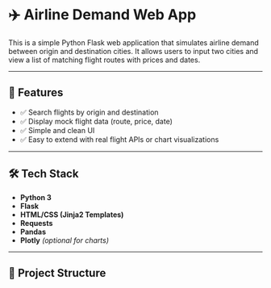 # ✈️ Airline Demand Web App

This is a simple Python Flask web application that simulates airline demand between origin and destination cities. It allows users to input two cities and view a list of matching flight routes with prices and dates.

---

## 🚀 Features

- ✅ Search flights by origin and destination
- ✅ Display mock flight data (route, price, date)
- ✅ Simple and clean UI
- ✅ Easy to extend with real flight APIs or chart visualizations

---

## 🛠️ Tech Stack

- **Python 3**
- **Flask**
- **HTML/CSS (Jinja2 Templates)**
- **Requests**
- **Pandas**
- **Plotly** *(optional for charts)*

---

## 📁 Project Structure

